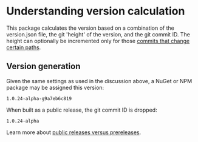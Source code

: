 # Understanding version calculation

This package calculates the version based on a combination of the version.json file,
the git 'height' of the version, and the git commit ID.
The height can optionally be incremented only for those [commits that change certain paths](path-filters.md).

## Version generation

Given the same settings as used in the discussion above, a NuGet or NPM package may be
assigned this version:

    1.0.24-alpha-g9a7eb6c819

When built as a public release, the git commit ID is dropped:

    1.0.24-alpha

Learn more about [public releases versus prereleases](public-vs-stable.md).

